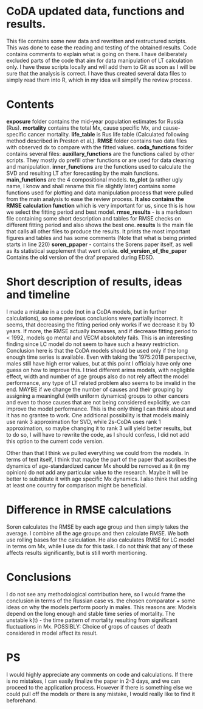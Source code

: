 # CoDA updated data, functions and results.
This file contains some new data and rewritten and restructured scripts. This was done to ease the reading and testing of the obtained results. Code contains comments to explain what is going on there. 
I have deliberately excluded parts of the code that aim for data manipulation of LT calculation only. I have these scripts locally and will add them to Git as soon as I will be sure that the analysis is correct. I have thus created several data files to simply read them into R, which in my idea will simplify the review process. 

# Contents
**exposure** folder contains the mid-year population estimates for Russia (Rus).
**mortality** contains the total Mx, cause specific Mx, and cause-specific cancer mortality.
**life_table** is Rus life table (Calculated following method described in Preston et al.).
**RMSE** folder contains two data files with observed dx to compare with the fitted values.
**coda_functions** folder contains several files: 
**auxillary_functions** are the functions called by other scripts. They mostly do prefill other functions or are used for data cleaning and manipulation. 
**inner_functions** are the functions used to calculate the SVD and resulting LT after forecasting by the main functions.
**main_functions** are the 4 compositional models.
**to_plot** (a rather ugly name, I know and shall rename this file slightly later) contains some functions used for plotting and data manipulation process that were pulled from the main analysis to ease the review process. **It also contains the RMSE calculation function** which is very important for us, since this is how we select the fitting period and best model.
**rmse_results** - is a markdown file containing some short description and tables for RMSE checks on different fitting period and also shows the best one.
**results** Is the main file that calls all other files to produce the results. It prints the most important figures and tables and has some comments (Note that what is being printed starts in line 220)
**soren_ppaper** - contains the Sorens paper itself, as well as its statistical supplement that went onluie.
**old_version_of_the_paper** Contains the old version of the draf prepared during EDSD.

# Short description of results, ideas and timeline
I made a mistake in a code (not in a CoDA models, but in further calculations), so some previous conclusions were partially incorrect. It seems, that decreasing the fitting period only works if we decrease it by 10 years. If more, the RMSE actually increases, and if decrease fitting period to < 1992, models go mental and VECM absolutely fails. This is an interesting finding since LC model do not seem to have such a heavy restriction. Conclusion here is that the CoDA models should be used only if the long enough time series is available.
Even with taking the 1975:2018 perspective, males still have high error values, but at this point I officialy have only one guess on how to improve this. I tried different arima models, with negligible effect, width and number of age groups also do not rely affect the model performance, any type of LT related problem also seems to be invalid in the end. MAYBE if we change the number of causes and their grouping by assigning a meaningful (with uniform dynamics) groups to other cancers and even to those causes that are not being considered explicitly, we can improve the model performance. This is the only thing I can think about and it has no grantee to work.
One additional possibility is that models mainly use rank 3 approximation for SVD, while 2s-CoDA uses rank 1 approximation, so maybe changing it to rank 3 will yield better results, but to do so, I will have to rewrite the code, as I should confess, I did not add this option to the current code version.

Other than that I think we pulled everything we could from the models. In terms of text itself, I think that maybe the part of the paper that ascribes the dynamics of age-standardized cancer Mx should be removed as it (in my opinion) do not add any particular value to the research. Maybe it will be better to substitute it with age specific Mx dynamics. I also think that adding at least one country for comparison might be beneficial. 
 
# Difference in RMSE calculations
Soren calculates the RMSE by each age group and then simply takes the average. I combine all the age groups and then calculate RMSE. We both use rolling bases for the calculation. He also calculates RMSE for LC model in terms om Mx, while I use dx for this task. I do not think that any of these affects results significantly, but is still worth mentioning.


# Conclusions
I do not see any methodological contribution here, so I would frame the conclusion in terms of the Russian case vs. the chosen comparator + some ideas on why the models perform poorly in males. This reasons are:
Models depend on the long enough and stable time series of mortality.
The unstable k(t) - the time pattern of mortality resulting from significant fluctuations in Mx.
POSSIBLY: Choice of grops of causes of death considered in model affect its result.

# PS
I would highly appreciate any comments on code and calculations. If there is no mistakes, I can easily finalize the paper in 2-3 days, and we can proceed to the application process. However if there is something else we could pull off the models or there is any mistake, I would really like to find it beforehand.






